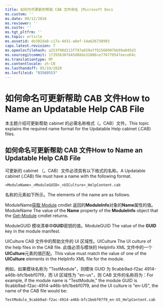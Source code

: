 ```yaml
---
title: 如何为可更新的帮助 CAB 文件命名 |Microsoft Docs
ms.custom: ''
ms.date: 09/12/2016
ms.reviewer: ''
ms.suite: ''
ms.tgt_pltfrm: ''
ms.topic: article
ms.assetid: de302da0-c17a-4d31-a8ef-14a626738993
caps.latest.revision: 7
ms.openlocfilehash: a253f98d213f797a659affb1560907bb99a045d3
ms.sourcegitcommit: 173556307d45d88de31086ce776770547eece64c
ms.translationtype: MT
ms.contentlocale: zh-CN
ms.lasthandoff: 05/19/2020
ms.locfileid: "83560553"
---
```

# <a name="how-to-name-an-updatable-help-cab-file"></a><span data-ttu-id="7c44c-102">如何命名可更新帮助 CAB 文件</span><span class="sxs-lookup"><span data-stu-id="7c44c-102">How to Name an Updatable Help CAB File</span></span>

<span data-ttu-id="7c44c-103">本主题介绍可更新帮助 cabinet 的必需名称格式（。CAB）文件。</span><span class="sxs-lookup"><span data-stu-id="7c44c-103">This topic explains the required name format for the Updatable Help cabinet (.CAB) files.</span></span>

## <a name="how-to-name-an-updatable-help-cab-file"></a><span data-ttu-id="7c44c-104">如何命名可更新帮助 CAB 文件</span><span class="sxs-lookup"><span data-stu-id="7c44c-104">How to Name an Updatable Help CAB File</span></span>

<span data-ttu-id="7c44c-105">可更新的 cabinet （。CAB）文件必须具有以下格式的名称。</span><span class="sxs-lookup"><span data-stu-id="7c44c-105">A Updatable cabinet (.CAB) file must have a name with the following format.</span></span>

`<ModuleName>_<ModuleGUID>_<UICulture>_HelpContent.cab`

<span data-ttu-id="7c44c-106">名称的元素如下所示。</span><span class="sxs-lookup"><span data-stu-id="7c44c-106">The elements of the name are as follows.</span></span>

<span data-ttu-id="7c44c-107">ModuleName[获取 Module](/powershell/module/Microsoft.PowerShell.Core/Get-Module) cmdlet 返回的**ModuleInfo**对象的**Name**属性的值。</span><span class="sxs-lookup"><span data-stu-id="7c44c-107">ModuleName The value of the **Name** property of the **ModuleInfo** object that the [Get-Module](/powershell/module/Microsoft.PowerShell.Core/Get-Module) cmdlet returns.</span></span>

<span data-ttu-id="7c44c-108">ModuleGUID 模块清单中**GUID**密钥的值。</span><span class="sxs-lookup"><span data-stu-id="7c44c-108">ModuleGUID The value of the **GUID** key in the module manifest.</span></span>

<span data-ttu-id="7c44c-109">UICulture CAB 文件中的帮助文件的 UI 区域性。</span><span class="sxs-lookup"><span data-stu-id="7c44c-109">UICulture The UI culture of the help files in the CAB file.</span></span> <span data-ttu-id="7c44c-110">此值必须与模块的 HelpInfo XML 文件中的一个**UICulture**元素的值匹配。</span><span class="sxs-lookup"><span data-stu-id="7c44c-110">This value must match the value of one of the **UICulture** elements in the HelpInfo XML file for the module.</span></span>

<span data-ttu-id="7c44c-111">例如，如果模块名称为 "TestModule"，则模块 GUID 为 9cabb9ad-f2ac 4914-a46b-bfc1bebf07f9，而 UI 区域性为 "en-us"，则 CAB 文件的名称将为：</span><span class="sxs-lookup"><span data-stu-id="7c44c-111">For example, if the module name is "TestModule," the module GUID is 9cabb9ad-f2ac-4914-a46b-bfc1bebf07f9, and the UI culture is "en-US", the name of the CAB file would be:</span></span>

`TestModule_9cabb9ad-f2ac-4914-a46b-bfc1bebf07f9_en-US_HelpContent.cab`
